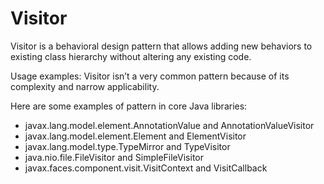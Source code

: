 # Visitor

Visitor is a behavioral design pattern that allows adding new behaviors to existing class hierarchy without altering any
existing code.

Usage examples: Visitor isn’t a very common pattern because of its complexity and narrow applicability.

Here are some examples of pattern in core Java libraries:

- javax.lang.model.element.AnnotationValue and AnnotationValueVisitor
- javax.lang.model.element.Element and ElementVisitor
- javax.lang.model.type.TypeMirror and TypeVisitor
- java.nio.file.FileVisitor and SimpleFileVisitor
- javax.faces.component.visit.VisitContext and VisitCallback

